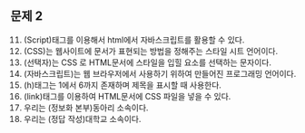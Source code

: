 ## 문제 2

11. (Script)태그를 이용해서 html에서 자바스크립트를 활용할 수 있다.
12. (CSS)는 웹사이트에 문서가 표현되는 방법을 정해주는 스타일 시트 언어이다.
13. (선택자)는 CSS 로 HTML문서에 스타일을 입힐 요소를 선택하는 문자이다.
14. (자바스크립트)는 웹 브라우저에서 사용하기 위하여 만들어진 프로그래밍 언어이다.
15. (h)태그는 1에서 6까지 존재하며 제목을 표시할 때 사용한다.
16. (link)태그를 이용하여 HTML문서에 CSS 파일을 넣을 수 있다.
17. 우리는 (정보화 본부)동아리 소속이다.
18. 우리는 (정답 작성)대학교 소속이다.